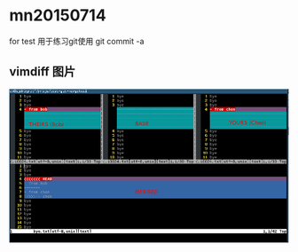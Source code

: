 # mn20150714
for test
用于练习git使用
git commit -a
## vimdiff 图片
![image](https://github.com/sky8336/mn20150714/blob/master/image-folder/vimdiff-merge-image.png)


